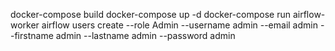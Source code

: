 docker-compose build
docker-compose up -d
docker-compose run airflow-worker airflow users create --role Admin --username admin --email admin --firstname admin --lastname admin --password admin

